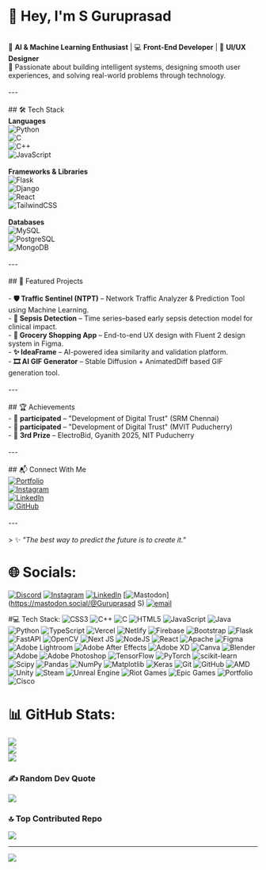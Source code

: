 

# 👋 Hey, I'm S Guruprasad<br>
<br>🎯 **AI & Machine Learning Enthusiast** | 💻 **Front-End Developer** | 🎨 **UI/UX Designer**  <br>🚀 Passionate about building intelligent systems, designing smooth user experiences, and solving real-world problems through technology.<br><br>---<br><br>## 🛠 Tech Stack<br>**Languages**  <br>![Python](https://img.shields.io/badge/Python-3776AB?style=for-the-badge&logo=python&logoColor=white)<br>![C](https://img.shields.io/badge/C-00599C?style=for-the-badge&logo=c&logoColor=white)<br>![C++](https://img.shields.io/badge/C++-00599C?style=for-the-badge&logo=cplusplus&logoColor=white)<br>![JavaScript](https://img.shields.io/badge/JavaScript-F7DF1E?style=for-the-badge&logo=javascript&logoColor=black)<br><br>**Frameworks & Libraries**  <br>![Flask](https://img.shields.io/badge/Flask-000000?style=for-the-badge&logo=flask&logoColor=white)<br>![Django](https://img.shields.io/badge/Django-092E20?style=for-the-badge&logo=django&logoColor=white)<br>![React](https://img.shields.io/badge/React-20232A?style=for-the-badge&logo=react&logoColor=61DAFB)<br>![TailwindCSS](https://img.shields.io/badge/Tailwind_CSS-38B2AC?style=for-the-badge&logo=tailwind-css&logoColor=white)<br><br>**Databases**  <br>![MySQL](https://img.shields.io/badge/MySQL-4479A1?style=for-the-badge&logo=mysql&logoColor=white)<br>![PostgreSQL](https://img.shields.io/badge/PostgreSQL-316192?style=for-the-badge&logo=postgresql&logoColor=white)<br>![MongoDB](https://img.shields.io/badge/MongoDB-4EA94B?style=for-the-badge&logo=mongodb&logoColor=white)<br><br>---<br><br>## 🚀 Featured Projects<br><br>- **🛡 Traffic Sentinel (NTPT)** – Network Traffic Analyzer & Prediction Tool using Machine Learning.  <br>- **🧠 Sepsis Detection** – Time series–based early sepsis detection model for clinical impact.  <br>- **🎨 Grocery Shopping App** – End-to-end UX design with Fluent 2 design system in Figma.  <br>- **✨ IdeaFrame** – AI-powered idea similarity and validation platform.  <br>- **🎞 AI GIF Generator** – Stable Diffusion + AnimatedDiff based GIF generation tool.<br><br>---<br><br>## 🏆 Achievements<br>- 🥈 **participated** – "Development of Digital Trust" (SRM Chennai)  <br>- 🥈 **participated** – "Development of Digital Trust" (MVIT Puducherry)  <br>- 🥉 **3rd Prize** – ElectroBid, Gyanith  2025, NIT Puducherry<br><br>---<br><br>## 📬 Connect With Me<br>[![Portfolio](https://img.shields.io/badge/Portfolio-000?style=for-the-badge&logo=vercel&logoColor=white)](https://guruprasads04.github.io/portfolio)<br>[![Instagram](https://img.shields.io/badge/Instagram-E4405F?style=for-the-badge&logo=instagram&logoColor=white)](https://instagram.com/guru.ewe)<br>[![LinkedIn](https://img.shields.io/badge/LinkedIn-0077B5?style=for-the-badge&logo=linkedin&logoColor=white)](https://linkedin.com/in/your-link)<br>[![GitHub](https://img.shields.io/badge/GitHub-000?style=for-the-badge&logo=github&logoColor=white)](https://github.com/guruprasads04)<br><br>---<br><br>> ✨ *"The best way to predict the future is to create it."*<br>


# 🌐 Socials:
[![Discord](https://img.shields.io/badge/Discord-%237289DA.svg?logo=discord&logoColor=white)](https://discord.gg/#####) [![Instagram](https://img.shields.io/badge/Instagram-%23E4405F.svg?logo=Instagram&logoColor=white)](https://instagram.com/www.guruu.ewe) [![LinkedIn](https://img.shields.io/badge/LinkedIn-%230077B5.svg?logo=linkedin&logoColor=white)](https://linkedin.com/in/https://www.linkedin.com/in/guruprasad-s-3aa12b2b7/) [![Mastodon](https://img.shields.io/badge/-MASTODON-%232B90D9?logo=mastodon&logoColor=white)](https://mastodon.social/@Guruprasad S) [![email](https://img.shields.io/badge/Email-D14836?logo=gmail&logoColor=white)](mailto:guruprasadss2004@gmail.com) 

#💻 Tech Stack:
![CSS3](https://img.shields.io/badge/css3-%231572B6.svg?style=for-the-badge&logo=css3&logoColor=white) ![C++](https://img.shields.io/badge/c++-%2300599C.svg?style=for-the-badge&logo=c%2B%2B&logoColor=white) ![C](https://img.shields.io/badge/c-%2300599C.svg?style=for-the-badge&logo=c&logoColor=white) ![HTML5](https://img.shields.io/badge/html5-%23E34F26.svg?style=for-the-badge&logo=html5&logoColor=white) ![JavaScript](https://img.shields.io/badge/javascript-%23323330.svg?style=for-the-badge&logo=javascript&logoColor=%23F7DF1E) ![Java](https://img.shields.io/badge/java-%23ED8B00.svg?style=for-the-badge&logo=openjdk&logoColor=white) ![Python](https://img.shields.io/badge/python-3670A0?style=for-the-badge&logo=python&logoColor=ffdd54) ![TypeScript](https://img.shields.io/badge/typescript-%23007ACC.svg?style=for-the-badge&logo=typescript&logoColor=white) ![Vercel](https://img.shields.io/badge/vercel-%23000000.svg?style=for-the-badge&logo=vercel&logoColor=white) ![Netlify](https://img.shields.io/badge/netlify-%23000000.svg?style=for-the-badge&logo=netlify&logoColor=#00C7B7) ![Firebase](https://img.shields.io/badge/firebase-%23039BE5.svg?style=for-the-badge&logo=firebase) ![Bootstrap](https://img.shields.io/badge/bootstrap-%238511FA.svg?style=for-the-badge&logo=bootstrap&logoColor=white) ![Flask](https://img.shields.io/badge/flask-%23000.svg?style=for-the-badge&logo=flask&logoColor=white) ![FastAPI](https://img.shields.io/badge/FastAPI-005571?style=for-the-badge&logo=fastapi) ![OpenCV](https://img.shields.io/badge/opencv-%23white.svg?style=for-the-badge&logo=opencv&logoColor=white) ![Next JS](https://img.shields.io/badge/Next-black?style=for-the-badge&logo=next.js&logoColor=white) ![NodeJS](https://img.shields.io/badge/node.js-6DA55F?style=for-the-badge&logo=node.js&logoColor=white) ![React](https://img.shields.io/badge/react-%2320232a.svg?style=for-the-badge&logo=react&logoColor=%2361DAFB) ![Apache](https://img.shields.io/badge/apache-%23D42029.svg?style=for-the-badge&logo=apache&logoColor=white) ![Figma](https://img.shields.io/badge/figma-%23F24E1E.svg?style=for-the-badge&logo=figma&logoColor=white) ![Adobe Lightroom](https://img.shields.io/badge/Adobe%20Lightroom-31A8FF.svg?style=for-the-badge&logo=Adobe%20Lightroom&logoColor=white) ![Adobe After Effects](https://img.shields.io/badge/Adobe%20After%20Effects-9999FF.svg?style=for-the-badge&logo=Adobe%20After%20Effects&logoColor=white) ![Adobe XD](https://img.shields.io/badge/Adobe%20XD-470137?style=for-the-badge&logo=Adobe%20XD&logoColor=#FF61F6) ![Canva](https://img.shields.io/badge/Canva-%2300C4CC.svg?style=for-the-badge&logo=Canva&logoColor=white) ![Blender](https://img.shields.io/badge/blender-%23F5792A.svg?style=for-the-badge&logo=blender&logoColor=white) ![Adobe](https://img.shields.io/badge/adobe-%23FF0000.svg?style=for-the-badge&logo=adobe&logoColor=white) ![Adobe Photoshop](https://img.shields.io/badge/adobe%20photoshop-%2331A8FF.svg?style=for-the-badge&logo=adobe%20photoshop&logoColor=white) ![TensorFlow](https://img.shields.io/badge/TensorFlow-%23FF6F00.svg?style=for-the-badge&logo=TensorFlow&logoColor=white) ![PyTorch](https://img.shields.io/badge/PyTorch-%23EE4C2C.svg?style=for-the-badge&logo=PyTorch&logoColor=white) ![scikit-learn](https://img.shields.io/badge/scikit--learn-%23F7931E.svg?style=for-the-badge&logo=scikit-learn&logoColor=white) ![Scipy](https://img.shields.io/badge/SciPy-%230C55A5.svg?style=for-the-badge&logo=scipy&logoColor=%white) ![Pandas](https://img.shields.io/badge/pandas-%23150458.svg?style=for-the-badge&logo=pandas&logoColor=white) ![NumPy](https://img.shields.io/badge/numpy-%23013243.svg?style=for-the-badge&logo=numpy&logoColor=white) ![Matplotlib](https://img.shields.io/badge/Matplotlib-%23ffffff.svg?style=for-the-badge&logo=Matplotlib&logoColor=black) ![Keras](https://img.shields.io/badge/Keras-%23D00000.svg?style=for-the-badge&logo=Keras&logoColor=white) ![Git](https://img.shields.io/badge/git-%23F05033.svg?style=for-the-badge&logo=git&logoColor=white) ![GitHub](https://img.shields.io/badge/github-%23121011.svg?style=for-the-badge&logo=github&logoColor=white) ![AMD](https://img.shields.io/badge/AMD-%23000000.svg?style=for-the-badge&logo=amd&logoColor=white) ![Unity](https://img.shields.io/badge/unity-%23000000.svg?style=for-the-badge&logo=unity&logoColor=white) ![Steam](https://img.shields.io/badge/steam-%23000000.svg?style=for-the-badge&logo=steam&logoColor=white) ![Unreal Engine](https://img.shields.io/badge/unrealengine-%23313131.svg?style=for-the-badge&logo=unrealengine&logoColor=white) ![Riot Games](https://img.shields.io/badge/riotgames-D32936.svg?style=for-the-badge&logo=riotgames&logoColor=white) ![Epic Games](https://img.shields.io/badge/epicgames-%23313131.svg?style=for-the-badge&logo=epicgames&logoColor=white) ![Portfolio](https://img.shields.io/badge/Portfolio-%23000000.svg?style=for-the-badge&logo=firefox&logoColor=#FF7139) ![Cisco](https://img.shields.io/badge/cisco-%23049fd9.svg?style=for-the-badge&logo=cisco&logoColor=black)
# 📊 GitHub Stats:
![](https://github-readme-stats.vercel.app/api?username=Guruprasads04&theme=dark&hide_border=false&include_all_commits=false&count_private=false)<br/>
![](https://nirzak-streak-stats.vercel.app/?user=Guruprasads04&theme=dark&hide_border=false)<br/>
![](https://github-readme-stats.vercel.app/api/top-langs/?username=Guruprasads04&theme=dark&hide_border=false&include_all_commits=false&count_private=false&layout=compact)

### ✍️ Random Dev Quote
![](https://quotes-github-readme.vercel.app/api?type=horizontal&theme=gruvbox)

### 🔝 Top Contributed Repo
![](https://github-contributor-stats.vercel.app/api?username=Guruprasads04&limit=5&theme=dark&combine_all_yearly_contributions=true)

---
[![](https://visitcount.itsvg.in/api?id=Guruprasads04&icon=0&color=0)](https://visitcount.itsvg.in)

<!-- Proudly created with GPRM ( https://gprm.itsvg.in ) -->
